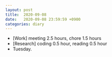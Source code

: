 ```yaml
---
layout: post
title:  2020-09-08
date:   2020-09-08 23:59:59 +0900
categories: diary
---
```


- [Work] meeting 2.5 hours, chore 1.5 hours
- [Research] coding 0.5 hour, reading 0.5 hour
- Tuesday.
